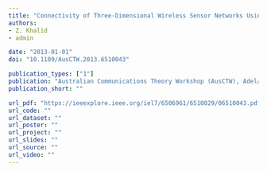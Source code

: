 ```yaml
---
title: "Connectivity of Three-Dimensional Wireless Sensor Networks Using Geometrical Probability"
authors:
- Z. Khalid
- admin

date: "2013-01-01"
doi: "10.1109/AusCTW.2013.6510043"

publication_types: ["1"]
publication: "Australian Communications Theory Workshop (AusCTW), Adelaide"
publication_short: ""

url_pdf: "https://ieeexplore.ieee.org/iel7/6506961/6510029/06510043.pdf"
url_code: ""
url_dataset: ""
url_poster: ""
url_project: ""
url_slides: ""
url_source: ""
url_video: ""
---
```

